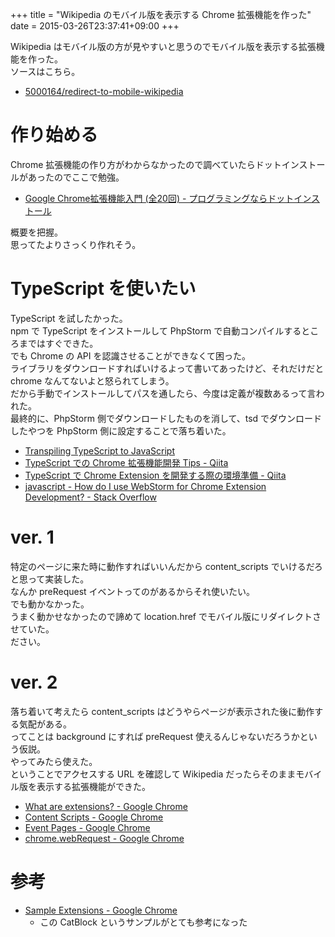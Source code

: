 +++
title = "Wikipedia のモバイル版を表示する Chrome 拡張機能を作った"
date = 2015-03-26T23:37:41+09:00
+++

Wikipedia はモバイル版の方が見やすいと思うのでモバイル版を表示する拡張機能を作った。  
ソースはこちら。

- [5000164/redirect-to-mobile-wikipedia](https://github.com/5000164/redirect-to-mobile-wikipedia)

# 作り始める

Chrome 拡張機能の作り方がわからなかったので調べていたらドットインストールがあったのでここで勉強。

- [Google Chrome拡張機能入門 (全20回) - プログラミングならドットインストール](http://dotinstall.com/lessons/basic_chrome_v2)  

概要を把握。  
思ってたよりさっくり作れそう。  

# TypeScript を使いたい

TypeScript を試したかった。  
npm で TypeScript をインストールして PhpStorm で自動コンパイルするところまではすぐできた。  
でも Chrome の API を認識させることができなくて困った。  
ライブラリをダウンロードすればいけるよって書いてあったけど、それだけだと chrome なんてないよと怒られてしまう。  
だから手動でインストールしてパスを通したら、今度は定義が複数あるって言われた。  
最終的に、PhpStorm 側でダウンロードしたものを消して、tsd でダウンロードしたやつを PhpStorm 側に設定することで落ち着いた。

- [Transpiling TypeScript to JavaScript](https://www.jetbrains.com/phpstorm/help/transpiling-typescript-to-javascript.html)  
- [TypeScript での Chrome 拡張機能開発 Tips - Qiita](http://qiita.com/pine613/items/0c89bf4ff0fdcafbc5ff)  
- [TypeScript で Chrome Extension を開発する際の環境準備 - Qiita](http://qiita.com/macococo/items/e3833a30e99d421584e0)  
- [javascript - How do I use WebStorm for Chrome Extension Development? - Stack Overflow](http://stackoverflow.com/questions/13997468/how-do-i-use-webstorm-for-chrome-extension-development)

# ver. 1

特定のページに来た時に動作すればいいんだから content_scripts でいけるだろと思って実装した。  
なんか preRequest イベントってのがあるからそれ使いたい。  
でも動かなかった。  
うまく動かせなかったので諦めて location.href でモバイル版にリダイレクトさせていた。  
ださい。

# ver. 2

落ち着いて考えたら content_scripts はどうやらページが表示された後に動作する気配がある。  
ってことは background にすれば preRequest 使えるんじゃないだろうかという仮説。  
やってみたら使えた。  
ということでアクセスする URL を確認して Wikipedia だったらそのままモバイル版を表示する拡張機能ができた。

- [What are extensions? - Google Chrome](https://developer.chrome.com/extensions)  
- [Content Scripts - Google Chrome](https://developer.chrome.com/extensions/content_scripts)  
- [Event Pages - Google Chrome](https://developer.chrome.com/extensions/event_pages)  
- [chrome.webRequest - Google Chrome](https://developer.chrome.com/extensions/webRequest)  

# 参考

- [Sample Extensions - Google Chrome](https://developer.chrome.com/extensions/samples#search:catblock)
    - この CatBlock というサンプルがとても参考になった
